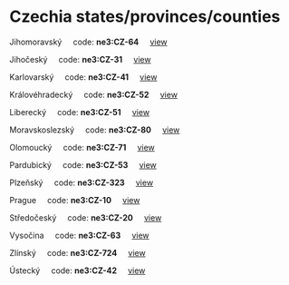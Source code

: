 # Czechia states/provinces/counties
Jihomoravský&nbsp;&nbsp;&nbsp;&nbsp;&nbsp;code: **ne3:CZ-64**&nbsp;&nbsp;&nbsp;&nbsp;&nbsp;[view](../../export/geojson/medium/ne3/cz/64.geojson)&nbsp;&nbsp;&nbsp;&nbsp;&nbsp;


Jihočeský&nbsp;&nbsp;&nbsp;&nbsp;&nbsp;code: **ne3:CZ-31**&nbsp;&nbsp;&nbsp;&nbsp;&nbsp;[view](../../export/geojson/medium/ne3/cz/31.geojson)&nbsp;&nbsp;&nbsp;&nbsp;&nbsp;


Karlovarský&nbsp;&nbsp;&nbsp;&nbsp;&nbsp;code: **ne3:CZ-41**&nbsp;&nbsp;&nbsp;&nbsp;&nbsp;[view](../../export/geojson/medium/ne3/cz/41.geojson)&nbsp;&nbsp;&nbsp;&nbsp;&nbsp;


Královéhradecký&nbsp;&nbsp;&nbsp;&nbsp;&nbsp;code: **ne3:CZ-52**&nbsp;&nbsp;&nbsp;&nbsp;&nbsp;[view](../../export/geojson/medium/ne3/cz/52.geojson)&nbsp;&nbsp;&nbsp;&nbsp;&nbsp;


Liberecký&nbsp;&nbsp;&nbsp;&nbsp;&nbsp;code: **ne3:CZ-51**&nbsp;&nbsp;&nbsp;&nbsp;&nbsp;[view](../../export/geojson/medium/ne3/cz/51.geojson)&nbsp;&nbsp;&nbsp;&nbsp;&nbsp;


Moravskoslezský&nbsp;&nbsp;&nbsp;&nbsp;&nbsp;code: **ne3:CZ-80**&nbsp;&nbsp;&nbsp;&nbsp;&nbsp;[view](../../export/geojson/medium/ne3/cz/80.geojson)&nbsp;&nbsp;&nbsp;&nbsp;&nbsp;


Olomoucký&nbsp;&nbsp;&nbsp;&nbsp;&nbsp;code: **ne3:CZ-71**&nbsp;&nbsp;&nbsp;&nbsp;&nbsp;[view](../../export/geojson/medium/ne3/cz/71.geojson)&nbsp;&nbsp;&nbsp;&nbsp;&nbsp;


Pardubický&nbsp;&nbsp;&nbsp;&nbsp;&nbsp;code: **ne3:CZ-53**&nbsp;&nbsp;&nbsp;&nbsp;&nbsp;[view](../../export/geojson/medium/ne3/cz/53.geojson)&nbsp;&nbsp;&nbsp;&nbsp;&nbsp;


Plzeňský&nbsp;&nbsp;&nbsp;&nbsp;&nbsp;code: **ne3:CZ-323**&nbsp;&nbsp;&nbsp;&nbsp;&nbsp;[view](../../export/geojson/medium/ne3/cz/323.geojson)&nbsp;&nbsp;&nbsp;&nbsp;&nbsp;


Prague&nbsp;&nbsp;&nbsp;&nbsp;&nbsp;code: **ne3:CZ-10**&nbsp;&nbsp;&nbsp;&nbsp;&nbsp;[view](../../export/geojson/medium/ne3/cz/10.geojson)&nbsp;&nbsp;&nbsp;&nbsp;&nbsp;


Středočeský&nbsp;&nbsp;&nbsp;&nbsp;&nbsp;code: **ne3:CZ-20**&nbsp;&nbsp;&nbsp;&nbsp;&nbsp;[view](../../export/geojson/medium/ne3/cz/20.geojson)&nbsp;&nbsp;&nbsp;&nbsp;&nbsp;


Vysočina&nbsp;&nbsp;&nbsp;&nbsp;&nbsp;code: **ne3:CZ-63**&nbsp;&nbsp;&nbsp;&nbsp;&nbsp;[view](../../export/geojson/medium/ne3/cz/63.geojson)&nbsp;&nbsp;&nbsp;&nbsp;&nbsp;


Zlínský&nbsp;&nbsp;&nbsp;&nbsp;&nbsp;code: **ne3:CZ-724**&nbsp;&nbsp;&nbsp;&nbsp;&nbsp;[view](../../export/geojson/medium/ne3/cz/724.geojson)&nbsp;&nbsp;&nbsp;&nbsp;&nbsp;


Ústecký&nbsp;&nbsp;&nbsp;&nbsp;&nbsp;code: **ne3:CZ-42**&nbsp;&nbsp;&nbsp;&nbsp;&nbsp;[view](../../export/geojson/medium/ne3/cz/42.geojson)&nbsp;&nbsp;&nbsp;&nbsp;&nbsp;

